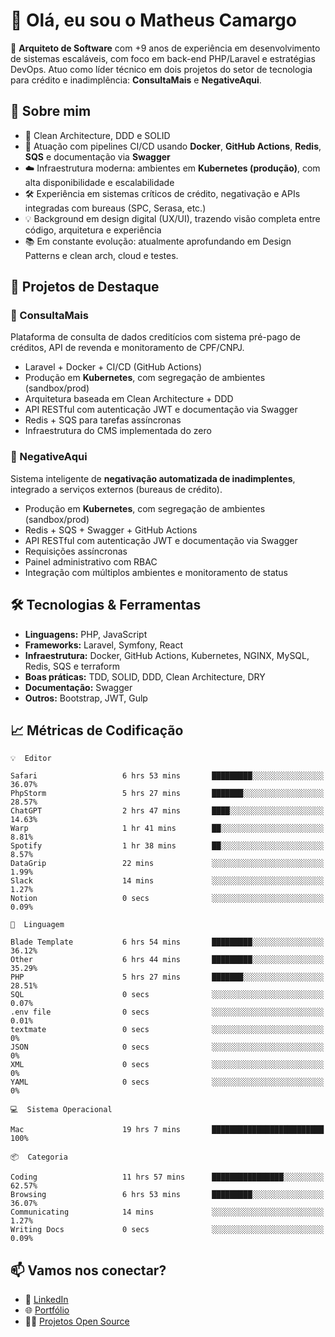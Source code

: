 # 👋 Olá, eu sou o Matheus Camargo

🎯 **Arquiteto de Software** com +9 anos de experiência em desenvolvimento de sistemas escaláveis, com foco em back-end PHP/Laravel e estratégias DevOps. Atuo como líder técnico em dois projetos do setor de tecnologia para crédito e inadimplência: **ConsultaMais** e **NegativeAqui**.

## 🧠 Sobre mim

- 🚀 Clean Architecture, DDD e SOLID
- 🔁 Atuação com pipelines CI/CD usando **Docker**, **GitHub Actions**, **Redis**, **SQS** e documentação via **Swagger**
- ☁️ Infraestrutura moderna: ambientes em **Kubernetes (produção)**, com alta disponibilidade e escalabilidade
- 🛠️ Experiência em sistemas críticos de crédito, negativação e APIs integradas com bureaus (SPC, Serasa, etc.)
- 💡 Background em design digital (UX/UI), trazendo visão completa entre código, arquitetura e experiência
- 📚 Em constante evolução: atualmente aprofundando em Design Patterns e clean arch, cloud e testes.

## 🚧 Projetos de Destaque

### 🔹 ConsultaMais
Plataforma de consulta de dados creditícios com sistema pré-pago de créditos, API de revenda e monitoramento de CPF/CNPJ.

- Laravel + Docker + CI/CD (GitHub Actions)
- Produção em **Kubernetes**, com segregação de ambientes (sandbox/prod)
- Arquitetura baseada em Clean Architecture + DDD
- API RESTful com autenticação JWT e documentação via Swagger
- Redis + SQS para tarefas assíncronas
- Infraestrutura do CMS implementada do zero

### 🔹 NegativeAqui
Sistema inteligente de **negativação automatizada de inadimplentes**, integrado a serviços externos (bureaus de crédito).

- Produção em **Kubernetes**, com segregação de ambientes (sandbox/prod)
- Redis + SQS + Swagger + GitHub Actions
- API RESTful com autenticação JWT e documentação via Swagger
- Requisições assíncronas
- Painel administrativo com RBAC
- Integração com múltiplos ambientes e monitoramento de status

## 🛠️ Tecnologias & Ferramentas

- **Linguagens:** PHP, JavaScript
- **Frameworks:** Laravel, Symfony, React
- **Infraestrutura:** Docker, GitHub Actions, Kubernetes, NGINX, MySQL, Redis, SQS e terraform
- **Boas práticas:** TDD, SOLID, DDD, Clean Architecture, DRY
- **Documentação:** Swagger
- **Outros:** Bootstrap, JWT, Gulp

## 📈 Métricas de Codificação

```text
💡  Editor

Safari                   6 hrs 53 mins       █████████░░░░░░░░░░░░░░░░     36.07%
PhpStorm                 5 hrs 27 mins       ███████░░░░░░░░░░░░░░░░░░     28.57%
ChatGPT                  2 hrs 47 mins       ████░░░░░░░░░░░░░░░░░░░░░     14.63%
Warp                     1 hr 41 mins        ██░░░░░░░░░░░░░░░░░░░░░░░      8.81%
Spotify                  1 hr 38 mins        ██░░░░░░░░░░░░░░░░░░░░░░░      8.57%
DataGrip                 22 mins             ░░░░░░░░░░░░░░░░░░░░░░░░░      1.99%
Slack                    14 mins             ░░░░░░░░░░░░░░░░░░░░░░░░░      1.27%
Notion                   0 secs              ░░░░░░░░░░░░░░░░░░░░░░░░░      0.09%
```
```text
💬  Linguagem

Blade Template           6 hrs 54 mins       █████████░░░░░░░░░░░░░░░░     36.12%
Other                    6 hrs 44 mins       █████████░░░░░░░░░░░░░░░░     35.29%
PHP                      5 hrs 27 mins       ███████░░░░░░░░░░░░░░░░░░     28.51%
SQL                      0 secs              ░░░░░░░░░░░░░░░░░░░░░░░░░      0.07%
.env file                0 secs              ░░░░░░░░░░░░░░░░░░░░░░░░░      0.01%
textmate                 0 secs              ░░░░░░░░░░░░░░░░░░░░░░░░░         0%
JSON                     0 secs              ░░░░░░░░░░░░░░░░░░░░░░░░░         0%
XML                      0 secs              ░░░░░░░░░░░░░░░░░░░░░░░░░         0%
YAML                     0 secs              ░░░░░░░░░░░░░░░░░░░░░░░░░         0%
```
```text
💻  Sistema Operacional

Mac                      19 hrs 7 mins       █████████████████████████       100%
```
```text
📦  Categoria

Coding                   11 hrs 57 mins      ████████████████░░░░░░░░░     62.57%
Browsing                 6 hrs 53 mins       █████████░░░░░░░░░░░░░░░░     36.07%
Communicating            14 mins             ░░░░░░░░░░░░░░░░░░░░░░░░░      1.27%
Writing Docs             0 secs              ░░░░░░░░░░░░░░░░░░░░░░░░░      0.09%
```

## 📫 Vamos nos conectar?

- 💼 [LinkedIn](https://www.linkedin.com/in/matheuscamargoxavier)
- 🌐 [Portfólio](https://matheuscamargo.co)
- 🧑‍💻 [Projetos Open Source](https://github.com/bymatheus)
